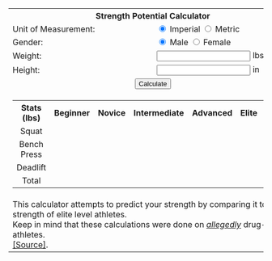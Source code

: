 ---
---

<head>
    <meta charset="UTF-8">
    <meta name="viewport" content="width=device-width, initial-scale=0.53">
    <title>Strength Potential Calculator</title>
    <!-- <link rel="stylesheet" href="../style.css"> -->
    <script src="../script.js"></script>
</head>


<table id="main-table">
    <colgroup>
        <col style="width: 50%;">
        <col style="width: 50%;">
    </colgroup>
    <th colspan="2">
        Strength Potential Calculator
    </th>
    <tr>
        <td>
            Unit of Measurement:
        </td>
        <td>
            <input type="radio" name="unit" id="imperial" checked>
            <label for="imperial">Imperial</label>
            <input type="radio" name="unit" id="metric">
            <label for="metric">Metric</label>
        </td>
    </tr>
    <tr>
        <td>
            Gender:
        </td>
        <td>
            <input type="radio" name="gender" id="male" checked>
            <label for="male">Male</label>
            <input type="radio" name="gender" id="female">
            <label for="female">Female</label>
        </td>
    </tr>
    <tr>
        <td>
            Weight:
        </td>
        <td style="width: 50%;">
            <input type="number" name="weight" id="weight">
            <label id="weight-label" for="weight">lbs</label>
        </td>
    </tr>
    <tr>
        <td>
            Height:
        </td>
        <td style="width: 50%;">
            <input type="number" name="height" id="height">
            <label id="height-label" for="height">in</label>
        </td>
    </tr>
    <tr>
        <td colspan="2" style="text-align: center;">
            <button id="calculate">Calculate</button>
        </td>
    </tr>
    <tr>
        <td colspan="2">
            <table id="stats-table" style="text-align: center;">
                <colgroup>
                    <col style="width: 15%;">
                    <col style="width: 14%;">
                    <col style="width: 14%;">
                    <col style="width: 14%;">
                    <col style="width: 14%;">
                    <col style="width: 14%;">
                    <col style="width: 14%;">
                </colgroup>
                <th>
                    Stats
                    <label id="stats-label">(lbs)</label>
                </th>
                <th>
                    Beginner
                </th>
                <th>
                    Novice
                </th>
                <th>
                    Intermediate
                </th>
                <th>
                    Advanced
                </th>
                <th>
                    Elite
                </th>
                <th>
                    World Class
                </th>
                <tr id="squat-row">
                    <td>
                        Squat
                    </td>
                </tr>
                <tr id="bp-row">
                    <td>
                        Bench Press
                    </td>
                </tr>
                <tr id="deadlift-row">
                    <td>
                        Deadlift
                    </td>
                </tr>
                <tr id="total-row">
                    <td>
                        Total
                    </td>
                </tr>
            </table>
        </td>
    </tr>
    <tr>
        <td colspan="2">
            This calculator attempts to predict your strength by comparing it to the strength of elite level athletes. <br>
            Keep in mind that these calculations were done on <u><i>allegedly</i></u> drug-free athletes. <br>
            <a href="https://www.strongerbyscience.com/your-drug-free-muscle-and-strength-potential-part-2/">[Source]</a>.
        </td>
    </tr>
</table>
<script>
    const table       = document.getElementById('tableId');
    const squatRow    = document.getElementById('squat-row');
    const bpRow       = document.getElementById('bp-row');
    const deadliftRow = document.getElementById('deadlift-row');
    const totalRow    = document.getElementById('total-row');
    const rows = [squatRow, bpRow, deadliftRow, totalRow];

    function finishStatsTableRender(tableId) {
        for (let i = 0; i < 6; i++) {
            for (let j = 0; j < 4; j++) {
                const input = Object.assign(document.createElement('input'), {
                    type: 'number',
                    style: 'width: 65px',
                    disabled: true,
                });
                const col = rows[j].insertCell();
                col.appendChild(input);
            }
        }
    }
    finishStatsTableRender('stats-table')

    let needsRecalc = false;
    document.getElementById('imperial').addEventListener('click', function () {
        if (isImperial) {
            return;
        }

        const statsLabel = document.getElementById('stats-label');
        statsLabel.innerText = '(lbs)';
        needsRecalc = true;
    });

    document.getElementById('metric').addEventListener('click', function () {
        if (!isImperial) {
            return;
        }

        const statsLabel = document.getElementById('stats-label');
        statsLabel.innerText = '(kg)';
        needsRecalc = true;
    });
    
    document.getElementById('calculate').addEventListener('click', function () {
        const gender = document.querySelector('input[name="gender"]:checked').id;
        const unit   = document.querySelector('input[name="unit"]:checked').id;
        const weight = (parseFloat(document.getElementById('weight').value) / (unit === 'imperial'? 2.205 : 1)).toFixed();
        const height = (parseFloat(document.getElementById('height').value) * (unit === 'imperial'? 2.54 : 1)).toFixed();
        
        const bodyFatMultiplier = 'male' === gender ? .88 : .8;
        const levelMultiplier   = [0.6, 0.7, 0.8, 0.9, 1, 1.1];
        let   totals            = [0.0, 0.0, 0.0, 0.0, 0.0, 0.0];

        for (let i = 0; i < 6; i++) {
            let temp = ((611.19 * (weight * bodyFatMultiplier / height)) - 10.43) * levelMultiplier[i];
            temp *= unit === 'imperial'? 2.205 : 1;
            squatRow.cells[i + 1].childNodes[0].value = (temp).toFixed(2);
            totals[i] += temp;
        }

        for (let i = 0; i < 6; i++) {
            let temp = ((427.14 * (weight * bodyFatMultiplier / height)) - 14.75) * levelMultiplier[i];
            temp *= unit === 'imperial'? 2.205 : 1;
            bpRow.cells[i + 1].childNodes[0].value = (temp).toFixed(2);
            totals[i] += temp;
        }

        for (let i = 0; i < 6; i++) {
            let temp = ((410.2  * (weight * bodyFatMultiplier / height)) +  102.5) * levelMultiplier[i];
            temp *= unit === 'imperial'? 2.205 : 1;
            deadliftRow.cells[i + 1].childNodes[0].value = (temp).toFixed(2);
            totals[i] += temp;
        }

        for (let i = 0; i < 6; i++) {
            totalRow.cells[i + 1].childNodes[0].value = (totals[i]).toFixed(2);
        }
    });
    
    colorTableGradient('stats-table', '#F7FFF7', '#bde2fc', '#157d5a');
    addHomeButton('main-table')
</script>